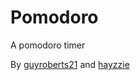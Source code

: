 # Pomodoro
A pomodoro timer

By [guyroberts21](https://github.com/guyroberts21) and [hayzzie](https://github.com/hayzzie)
